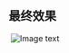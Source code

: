 ﻿ 
## 最终效果
  ![Image text](https://user-images.githubusercontent.com/16111288/36572246-915f97dc-1875-11e8-8d56-d98151cceadd.gif)
